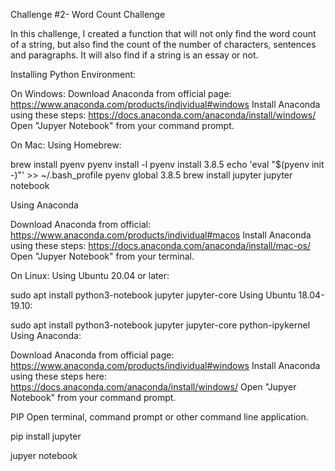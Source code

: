 Challenge #2- Word Count Challenge

In this challenge, I created a function that will not only find the word count of a string, but also find the count of the number of characters, sentences and paragraphs. It will also find if a string is an essay or not.





Installing Python Environment:

On Windows:
Download Anaconda from official page: https://www.anaconda.com/products/individual#windows
Install Anaconda using these steps: https://docs.anaconda.com/anaconda/install/windows/
Open "Jupyer Notebook" from your command prompt.

On Mac:
Using Homebrew:

brew install pyenv
pyenv install -l
pyenv install 3.8.5
echo 'eval "$(pyenv init -)"' >> ~/.bash_profile
pyenv global 3.8.5
brew install jupyter
jupyter notebook

Using Anaconda

Download Anaconda from official: https://www.anaconda.com/products/individual#macos
Install Anaconda using these steps: https://docs.anaconda.com/anaconda/install/mac-os/
Open "Jupyer Notebook" from your terminal.

On Linux:
Using Ubuntu 20.04 or later:

sudo apt install python3-notebook jupyter jupyter-core
Using Ubuntu 18.04-19.10:

sudo apt install python3-notebook jupyter jupyter-core python-ipykernel
Using Anaconda:

Download Anaconda from official page: https://www.anaconda.com/products/individual#windows
Install Anaconda using these steps here: https://docs.anaconda.com/anaconda/install/windows/
Open "Jupyer Notebook" from your command prompt.

PIP
Open terminal, command prompt or other command line application.

pip install jupyter

jupyer notebook
